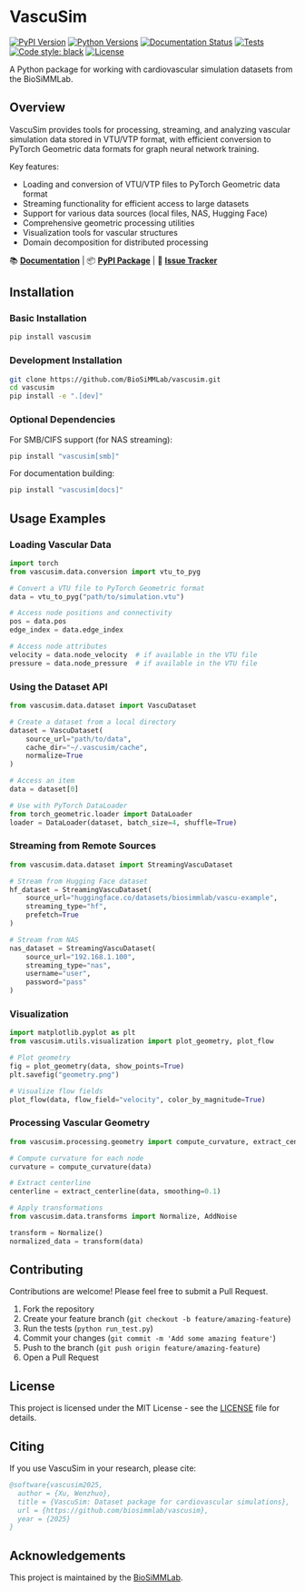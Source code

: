 # VascuSim

[![PyPI Version](https://img.shields.io/pypi/v/vascusim.svg)](https://pypi.org/project/vascusim/)
[![Python Versions](https://img.shields.io/pypi/pyversions/vascusim.svg)](https://pypi.org/project/vascusim/)
[![Documentation Status](https://readthedocs.org/projects/vascusim/badge/?version=latest)](https://vascusim.readthedocs.io/en/latest/?badge=latest)
[![Tests](https://github.com/BioSiMMLab/vascusim/workflows/Tests/badge.svg)](https://github.com/BioSiMMLab/vascusim/actions?query=workflow%3ATests)
[![Code style: black](https://img.shields.io/badge/code%20style-black-000000.svg)](https://github.com/psf/black)
[![License](https://img.shields.io/github/license/WenzhuoXu/vascusim.svg)](LICENSE)

A Python package for working with cardiovascular simulation datasets from the BioSiMMLab.

## Overview

VascuSim provides tools for processing, streaming, and analyzing vascular simulation data stored in VTU/VTP format, with efficient conversion to PyTorch Geometric data formats for graph neural network training.

Key features:
- Loading and conversion of VTU/VTP files to PyTorch Geometric data format
- Streaming functionality for efficient access to large datasets
- Support for various data sources (local files, NAS, Hugging Face)
- Comprehensive geometric processing utilities
- Visualization tools for vascular structures
- Domain decomposition for distributed processing

📚 **[Documentation](https://vascusim.readthedocs.io/en/latest/)** | 📦 **[PyPI Package](https://pypi.org/project/vascusim/)** | 🐛 **[Issue Tracker](https://github.com/BioSiMMLab/vascusim/issues)**

## Installation

### Basic Installation

```bash
pip install vascusim
```

### Development Installation

```bash
git clone https://github.com/BioSiMMLab/vascusim.git
cd vascusim
pip install -e ".[dev]"
```

### Optional Dependencies

For SMB/CIFS support (for NAS streaming):
```bash
pip install "vascusim[smb]"
```

For documentation building:
```bash
pip install "vascusim[docs]"
```

## Usage Examples

### Loading Vascular Data

```python
import torch
from vascusim.data.conversion import vtu_to_pyg

# Convert a VTU file to PyTorch Geometric format
data = vtu_to_pyg("path/to/simulation.vtu")

# Access node positions and connectivity
pos = data.pos
edge_index = data.edge_index

# Access node attributes
velocity = data.node_velocity  # if available in the VTU file
pressure = data.node_pressure  # if available in the VTU file
```

### Using the Dataset API

```python
from vascusim.data.dataset import VascuDataset

# Create a dataset from a local directory
dataset = VascuDataset(
    source_url="path/to/data",
    cache_dir="~/.vascusim/cache",
    normalize=True
)

# Access an item
data = dataset[0]

# Use with PyTorch DataLoader
from torch_geometric.loader import DataLoader
loader = DataLoader(dataset, batch_size=4, shuffle=True)
```

### Streaming from Remote Sources

```python
from vascusim.data.dataset import StreamingVascuDataset

# Stream from Hugging Face dataset
hf_dataset = StreamingVascuDataset(
    source_url="huggingface.co/datasets/biosimmlab/vascu-example",
    streaming_type="hf",
    prefetch=True
)

# Stream from NAS
nas_dataset = StreamingVascuDataset(
    source_url="192.168.1.100",
    streaming_type="nas",
    username="user",
    password="pass"
)
```

### Visualization

```python
import matplotlib.pyplot as plt
from vascusim.utils.visualization import plot_geometry, plot_flow

# Plot geometry
fig = plot_geometry(data, show_points=True)
plt.savefig("geometry.png")

# Visualize flow fields
plot_flow(data, flow_field="velocity", color_by_magnitude=True)
```

### Processing Vascular Geometry

```python
from vascusim.processing.geometry import compute_curvature, extract_centerline

# Compute curvature for each node
curvature = compute_curvature(data)

# Extract centerline
centerline = extract_centerline(data, smoothing=0.1)

# Apply transformations
from vascusim.data.transforms import Normalize, AddNoise

transform = Normalize()
normalized_data = transform(data)
```

## Contributing

Contributions are welcome! Please feel free to submit a Pull Request.

1. Fork the repository
2. Create your feature branch (`git checkout -b feature/amazing-feature`)
3. Run the tests (`python run_test.py`)
4. Commit your changes (`git commit -m 'Add some amazing feature'`)
5. Push to the branch (`git push origin feature/amazing-feature`)
6. Open a Pull Request

## License

This project is licensed under the MIT License - see the [LICENSE](LICENSE) file for details.

## Citing

If you use VascuSim in your research, please cite:

```bibtex
@software{vascusim2025,
  author = {Xu, Wenzhuo},
  title = {VascuSim: Dataset package for cardiovascular simulations},
  url = {https://github.com/biosimmlab/vascusim},
  year = {2025}
}
```

## Acknowledgements

This project is maintained by the [BioSiMMLab](https://www.meche.engineering.cmu.edu/faculty/gutierrez-biosimm-lab.html).